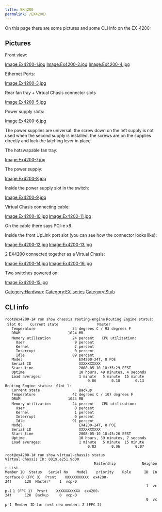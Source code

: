 ```yaml
---
title: EX4200
permalink: /EX4200/
---
```


On this page there are some pictures and some CLI info on the EX-4200:

Pictures
--------

Front view:

[Image:Ex4200-1.jpg](/Image:Ex4200-1.jpg "wikilink") [Image:Ex4200-2.jpg](/Image:Ex4200-2.jpg "wikilink") [Image:Ex4200-4.jpg](/Image:Ex4200-4.jpg "wikilink")

Ethernet Ports:

[Image:Ex4200-3.jpg](/Image:Ex4200-3.jpg "wikilink")

Rear fan tray + Virtual Chasis connector slots

[Image:Ex4200-5.jpg](/Image:Ex4200-5.jpg "wikilink")

Power supply slots:

[Image:Ex4200-6.jpg](/Image:Ex4200-6.jpg "wikilink")

The power supplies are universal. the screw down on the left supply is not used when the second supply is installed. the screws are on the supplies directly and lock the latching lever in place.

The hotswapable fan tray:

[Image:Ex4200-7.jpg](/Image:Ex4200-7.jpg "wikilink")

The power supply:

[Image:Ex4200-8.jpg](/Image:Ex4200-8.jpg "wikilink")

Inside the power supply slot in the switch:

[Image:Ex4200-9.jpg](/Image:Ex4200-9.jpg "wikilink")

Virtual Chasis connecting cable:

[Image:Ex4200-10.jpg](/Image:Ex4200-10.jpg "wikilink") [Image:Ex4200-11.jpg](/Image:Ex4200-11.jpg "wikilink")

On the cable there says PCI-e x8

Inside the front UpLink port slot (you can see how the connector looks like):

[Image:Ex4200-12.jpg](/Image:Ex4200-12.jpg "wikilink") [Image:Ex4200-13.jpg](/Image:Ex4200-13.jpg "wikilink")

2 EX4200 connected together as a Virtual Chasis:

[Image:Ex4200-14.jpg](/Image:Ex4200-14.jpg "wikilink") [Image:Ex4200-16.jpg](/Image:Ex4200-16.jpg "wikilink")

Two switches powered on:

[Image:Ex4200-15.jpg](/Image:Ex4200-15.jpg "wikilink")

[Category:Hardware](/Category:Hardware "wikilink") [Category:EX-series](/Category:EX-series "wikilink") [Category:Stub](/Category:Stub "wikilink")

CLI info
--------

`root@ex4200-1# run show chassis routing-engine`
`Routing Engine status:`
` Slot 0:`
`   Current state                  Master`
`   Temperature                 34 degrees C / 93 degrees F`
`   DRAM                      1024 MB`
`   Memory utilization          24 percent`
`   CPU utilization:`
`     User                       9 percent`
`     Kernel                     2 percent`
`     Interrupt                  0 percent`
`     Idle                      89 percent`
`   Model                          EX4200-24T, 8 POE`
`   Serial ID                      XXXXXXXXXX`
`   Start time                     2008-05-10 18:35:29 EEST`
`   Uptime                         10 hours, 49 minutes, 4 seconds`
`   Load averages:                 1 minute   5 minute  15 minute`
`                                      0.06       0.10       0.13`
`Routing Engine status:`
` Slot 1:`
`   Current state                  Backup`
`   Temperature                 42 degrees C / 107 degrees F`
`   DRAM                      1024 MB`
`   Memory utilization          24 percent`
`   CPU utilization:`
`     User                       8 percent`
`     Kernel                     1 percent`
`     Interrupt                  0 percent`
`     Idle                      91 percent`
`   Model                          EX4200-24T, 8 POE`
`   Serial ID                      XXXXXXXXXX`
`   Start time                     2008-05-10 18:45:26 EEST`
`   Uptime                         10 hours, 39 minutes, 7 seconds`
`   Load averages:                 1 minute   5 minute  15 minute`
`                                      0.02       0.06       0.07`

`root@ex4200-1# run show virtual-chassis status`
`Virtual Chassis ID: 0019.e251.9d00`
`                                         Mastership            Neighbor List`
`Member ID  Status   Serial No    Model    priority    Role      ID  Interface`
`0 (FPC 0)  Prsnt    XXXXXXXXXXX  ex4200-24t      128  Master*    1  vcp-0`
`                                                                 1  vcp-1`
`1 (FPC 1)  Prsnt    XXXXXXXXXXX  ex4200-24t      128  Backup     0  vcp-0`
`                                                                 0  vcp-1 `
`Member ID for next new member: 2 (FPC 2)`